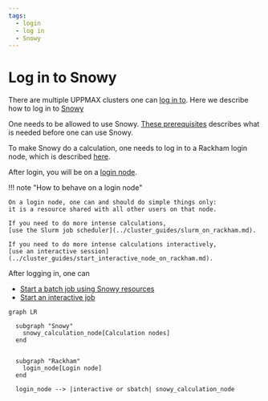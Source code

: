 ```yaml
---
tags:
  - login
  - log in
  - Snowy
---
```


# Log in to Snowy

There are multiple UPPMAX clusters one can [log in to](../getting_started/login.md).
Here we describe how to log in to [Snowy](../cluster_guides/snowy.md)

One needs to be allowed to use Snowy.
[These prerequisites](rackham_usage_prerequisites.md) describes what is needed before one can use Snowy.

To make Snowy do a calculation, one needs to log in to a Rackham login node,
which is described [here](../getting_started/login_rackham.md).

After login, you will be on a [login node](../cluster_guides/login_node.md).

!!! note "How to behave on a login node"

    On a login node, one can and should do simple things only:
    it is a resource shared with all other users on that node.

    If you need to do more intense calculations,
    [use the Slurm job scheduler](../cluster_guides/slurm_on_rackham.md).

    If you need to do more intense calculations interactively,
    [use an interactive session](../cluster_guides/start_interactive_node_on_rackham.md).

After logging in, one can

- [Start a batch job using Snowy resources](../cluster_guides/slurm.md)
- [Start an interactive job](../cluster_guides/start_interactive_node_on_snowy.md)

```mermaid
graph LR

  subgraph "Snowy"
    snowy_calculation_node[Calculation nodes]
  end


  subgraph "Rackham"
    login_node[Login node]
  end
    
  login_node --> |interactive or sbatch| snowy_calculation_node
```
